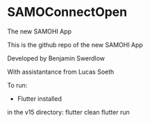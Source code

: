 # SAMOConnectOpen
The new SAMOHI App

This is the github repo of the new SAMOHI App

Developed by Benjamin Swerdlow

With assistantance from Lucas Soeth


To run:
  - Flutter installed
 
in the v15 directory:
  flutter clean
  flutter run
  
  
  
